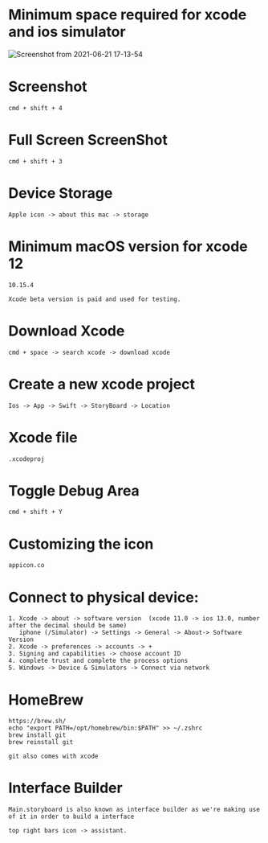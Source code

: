 # Minimum space required for xcode and ios simulator

![Screenshot from 2021-06-21 17-13-54](https://user-images.githubusercontent.com/43849911/122756490-1b5da400-d2b4-11eb-9575-9f9147b0deb0.png)

# Screenshot

```
cmd + shift + 4
```

# Full Screen ScreenShot

```
cmd + shift + 3
```

# Device Storage

```
Apple icon -> about this mac -> storage
```

# Minimum macOS version for xcode 12

```
10.15.4
```

```
Xcode beta version is paid and used for testing.  
```

# Download Xcode

```
cmd + space -> search xcode -> download xcode
```

# Create a new xcode project

```
Ios -> App -> Swift -> StoryBoard -> Location
```

# Xcode file

```
.xcodeproj
```
  
# Toggle Debug Area

```
cmd + shift + Y
```

# Customizing the icon
```
appicon.co
```

# Connect to physical device:

```
1. Xcode -> about -> software version  (xcode 11.0 -> ios 13.0, number after the decimal should be same)
   iphone (/Simulator) -> Settings -> General -> About-> Software Version 
2. Xcode -> preferences -> accounts -> +
3. Signing and capabilities -> choose account ID
4. complete trust and complete the process options
5. Windows -> Device & Simulators -> Connect via network 
```

# HomeBrew

```
https://brew.sh/
echo "export PATH=/opt/homebrew/bin:$PATH" >> ~/.zshrc
brew install git
brew reinstall git
```

```
git also comes with xcode
```

# Interface Builder

```
Main.storyboard is also known as interface builder as we're making use of it in order to build a interface

top right bars icon -> assistant.

```
